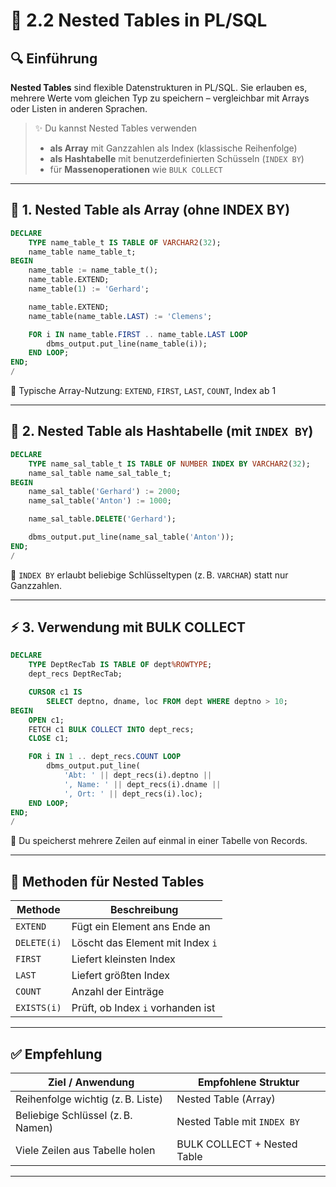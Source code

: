 # 🧩 2.2 Nested Tables in PL/SQL

## 🔍 Einführung

**Nested Tables** sind flexible Datenstrukturen in PL/SQL. Sie erlauben es, mehrere Werte vom gleichen Typ zu speichern – vergleichbar mit Arrays oder Listen in anderen Sprachen.

> ✨ Du kannst Nested Tables verwenden
> - **als Array** mit Ganzzahlen als Index (klassische Reihenfolge)
> - **als Hashtabelle** mit benutzerdefinierten Schüsseln (`INDEX BY`)
> - für **Massenoperationen** wie `BULK COLLECT`

---

## 📘 1. Nested Table als Array (ohne INDEX BY)
```sql
DECLARE
    TYPE name_table_t IS TABLE OF VARCHAR2(32);
    name_table name_table_t;
BEGIN
    name_table := name_table_t();
    name_table.EXTEND;
    name_table(1) := 'Gerhard';

    name_table.EXTEND;
    name_table(name_table.LAST) := 'Clemens';

    FOR i IN name_table.FIRST .. name_table.LAST LOOP
        dbms_output.put_line(name_table(i));
    END LOOP;
END;
/
```
📌 Typische Array-Nutzung: `EXTEND`, `FIRST`, `LAST`, `COUNT`, Index ab 1

---

## 🔢 2. Nested Table als Hashtabelle (mit `INDEX BY`)
```sql
DECLARE
    TYPE name_sal_table_t IS TABLE OF NUMBER INDEX BY VARCHAR2(32);
    name_sal_table name_sal_table_t;
BEGIN
    name_sal_table('Gerhard') := 2000;
    name_sal_table('Anton') := 1000;

    name_sal_table.DELETE('Gerhard');

    dbms_output.put_line(name_sal_table('Anton'));
END;
/
```
📌 `INDEX BY` erlaubt beliebige Schlüsseltypen (z. B. `VARCHAR`) statt nur Ganzzahlen.

---

## ⚡ 3. Verwendung mit BULK COLLECT
```sql
DECLARE
    TYPE DeptRecTab IS TABLE OF dept%ROWTYPE;
    dept_recs DeptRecTab;

    CURSOR c1 IS
        SELECT deptno, dname, loc FROM dept WHERE deptno > 10;
BEGIN
    OPEN c1;
    FETCH c1 BULK COLLECT INTO dept_recs;
    CLOSE c1;

    FOR i IN 1 .. dept_recs.COUNT LOOP
        dbms_output.put_line(
            'Abt: ' || dept_recs(i).deptno ||
            ', Name: ' || dept_recs(i).dname ||
            ', Ort: ' || dept_recs(i).loc);
    END LOOP;
END;
/
```
📌 Du speicherst mehrere Zeilen auf einmal in einer Tabelle von Records.

---

## 🧾 Methoden für Nested Tables

| Methode        | Beschreibung                                 |
|----------------|----------------------------------------------|
| `EXTEND`       | Fügt ein Element ans Ende an                |
| `DELETE(i)`    | Löscht das Element mit Index `i`            |
| `FIRST`        | Liefert kleinsten Index                      |
| `LAST`         | Liefert größten Index                      |
| `COUNT`        | Anzahl der Einträge                         |
| `EXISTS(i)`    | Prüft, ob Index `i` vorhanden ist           |

---

## ✅ Empfehlung

| Ziel / Anwendung                         | Empfohlene Struktur         |
|------------------------------------------|-----------------------------|
| Reihenfolge wichtig (z. B. Liste)         | Nested Table (Array)        |
| Beliebige Schlüssel (z. B. Namen)         | Nested Table mit `INDEX BY` |
| Viele Zeilen aus Tabelle holen           | BULK COLLECT + Nested Table |

---
